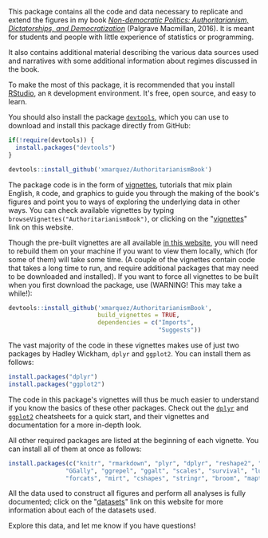 
<!-- README.md is generated from README.Rmd. Please edit that file -->
This package contains all the code and data necessary to replicate and extend the figures in my book [*Non-democratic Politics: Authoritarianism, Dictatorships, and Democratization*](https://he.palgrave.com/page/detail/non-democratic-politics-xavier-marquez/?sf1=barcode&st1=9781137486301) (Palgrave Macmillan, 2016). It is meant for students and people with little experience of statistics or programming.

It also contains additional material describing the various data sources used and narratives with some additional information about regimes discussed in the book.

To make the most of this package, it is recommended that you install [RStudio](https://www.rstudio.com/), an `R` development environment. It's free, open source, and easy to learn.

You should also install the package [`devtools`](https://github.com/hadley/devtools), which you can use to download and install this package directly from GitHub:

``` r
if(!require(devtools)) {
  install.packages("devtools")
}

devtools::install_github('xmarquez/AuthoritarianismBook')
```

The package code is in the form of [vignettes](http://kbroman.org/pkg_primer/pages/vignettes.html), tutorials that mix plain English, `R` code, and graphics to guide you through the making of the book's figures and point you to ways of exploring the underlying data in other ways. You can check available vignettes by typing `browseVignettes("AuthoritarianismBook")`, or clicking on the "[vignettes](articles/index.html)" link on this website.

Though the pre-built vignettes are all available [in this website](articles/index.html), you will need to rebuild them on your machine if you want to view them locally, which (for some of them) will take some time. (A couple of the vignettes contain code that takes a long time to run, and require additional packages that may need to be downloaded and installed). If you want to force all vignettes to be built when you first download the package, use (WARNING! This may take a while!):

``` r
devtools::install_github('xmarquez/AuthoritarianismBook', 
                         build_vignettes = TRUE, 
                         dependencies = c("Imports", 
                                          "Suggests"))
```

The vast majority of the code in these vignettes makes use of just two packages by Hadley Wickham, `dplyr` and `ggplot2`. You can install them as follows:

``` r
install.packages("dplyr")
install.packages("ggplot2")
```

The code in this package's vignettes will thus be much easier to understand if you know the basics of these other packages. Check out the [`dplyr`](https://www.rstudio.com/wp-content/uploads/2015/02/data-wrangling-cheatsheet.pdf) and [`ggplot2`](https://www.rstudio.com/wp-content/uploads/2015/12/ggplot2-cheatsheet-2.0.pdf) cheatsheets for a quick start, and their vignettes and documentation for a more in-depth look.

All other required packages are listed at the beginning of each vignette. You can install all of them at once as follows:

``` r
install.packages(c("knitr", "rmarkdown", "plyr", "dplyr", "reshape2", "ggplot2",
                "GGally", "ggrepel", "ggalt", "scales", "survival", "lubridate",
                "forcats", "mirt", "cshapes", "stringr", "broom", "maptools", "rgeos"))
```

All the data used to construct all figures and perform all analyses is fully documented; click on the "[datasets](reference/index.html)" link on this website for more information about each of the datasets used.

Explore this data, and let me know if you have questions!
